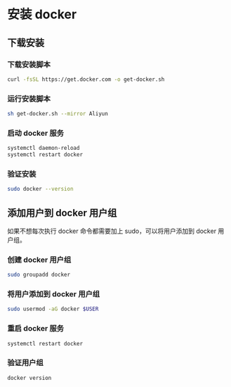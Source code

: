 # 安装 docker

## 下载安装

### 下载安装脚本

```bash
curl -fsSL https://get.docker.com -o get-docker.sh
```

### 运行安装脚本

```bash
sh get-docker.sh --mirror Aliyun
```

### 启动 docker 服务

```bash
systemctl daemon-reload
systemctl restart docker
```

### 验证安装

```bash
sudo docker --version
```

## 添加用户到 docker 用户组

如果不想每次执行 docker 命令都需要加上 sudo，可以将用户添加到 docker 用户组。

### 创建 docker 用户组

```bash
sudo groupadd docker
```

### 将用户添加到 docker 用户组

```bash
sudo usermod -aG docker $USER
```

### 重启 docker 服务

```bash
systemctl restart docker
```

### 验证用户组

```bash
docker version
```
